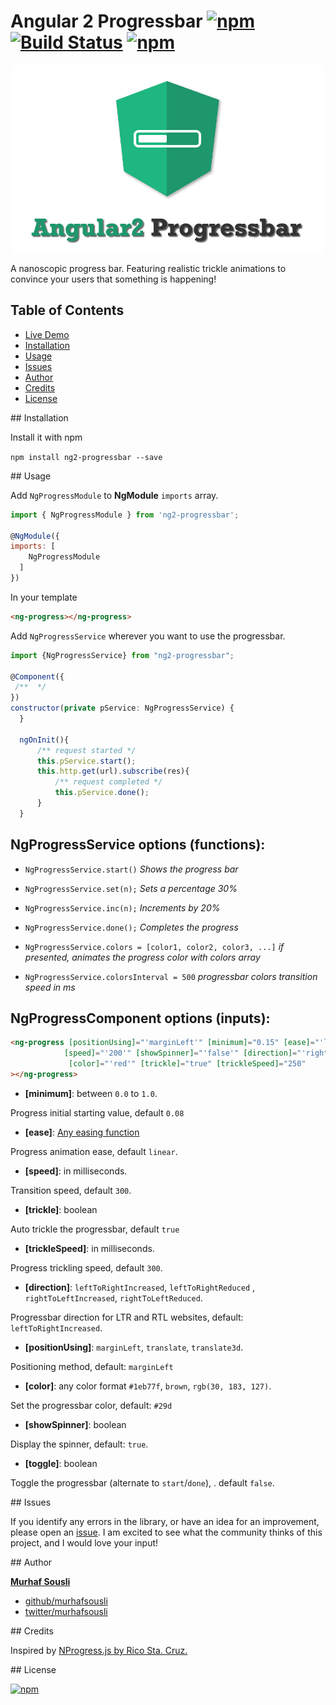 
# Angular 2 Progressbar [![npm](https://img.shields.io/npm/v/ng2-progressbar.svg?maxAge=2592000?style=plastic)](https://www.npmjs.com/package/ng2-progressbar) [![Build Status](https://travis-ci.org/MurhafSousli/ng2-progressbar.svg?branch=master)](https://travis-ci.org/MurhafSousli/ng2-progressbar) [![npm](https://img.shields.io/npm/dt/ng2-progressbar.svg?maxAge=2592000?style=plastic)](https://www.npmjs.com/package/ng2-progressbar)


<p align="center"><img style="text-align: center;" src="/assets/cover.png?raw=true"></p>


A nanoscopic progress bar. Featuring realistic trickle animations to convince your users that something is happening!

## Table of Contents 
 
 - [Live Demo](https://github.io/MurhafSousli/ng2-progressbar)
 - [Installation](#installation)
 - [Usage](#usage) 
 - [Issues](#issues)    
 - [Author](#author)
 - [Credits](#credits)
 - [License](#license) 

<a name="installation"/>
## Installation

Install it with npm

`npm install ng2-progressbar --save`

<a name="usage"/>
## Usage

Add `NgProgressModule` to **NgModule** `imports` array.

```javascript
import { NgProgressModule } from 'ng2-progressbar';

@NgModule({
imports: [
    NgProgressModule
  ]
})
```

In your template

```html
<ng-progress></ng-progress>
```

Add `NgProgressService` wherever you want to use the progressbar.

```javascript
import {NgProgressService} from "ng2-progressbar";

@Component({
 /**  */ 
})
constructor(private pService: NgProgressService) {
  }
  
  ngOnInit(){
      /** request started */
      this.pService.start();
      this.http.get(url).subscribe(res){
          /** request completed */
          this.pService.done();
      }
  }
```

## NgProgressService options (functions):


 - `NgProgressService.start()` *Shows the progress bar*

 - `NgProgressService.set(n);`   *Sets a percentage 30%*

 - `NgProgressService.inc(n);`   *Increments by 20%*

 - `NgProgressService.done();`   *Completes the progress*
 
 - `NgProgressService.colors = [color1, color2, color3, ...]`   *if presented, animates the progress color with colors array*

 - `NgProgressService.colorsInterval = 500`   *progressbar colors transition speed in ms*
 

## NgProgressComponent options (inputs):

```html
<ng-progress [positionUsing]="'marginLeft'" [minimum]="0.15" [ease]="'linear'"
            [speed]="'200'" [showSpinner]="'false'" [direction]="'rightToLeftIncreased'"
             [color]="'red'" [trickle]="true" [trickleSpeed]="250"
></ng-progress>
```


 - **[minimum]**: between `0.0` to `1.0`.

  Progress initial starting value, default `0.08`

 - **[ease]**: [Any easing function](http://easings.net/)

  Progress animation ease, default `linear`.

 - **[speed]**: in milliseconds.

  Transition speed,  default `300`.

 - **[trickle]**: boolean

  Auto trickle the progressbar, default `true`

 - **[trickleSpeed]**: in milliseconds. 

  Progress trickling speed, default `300`.

 - **[direction]**:  `leftToRightIncreased`, `leftToRightReduced` , `rightToLeftIncreased`, `rightToLeftReduced`.

  Progressbar direction for LTR and RTL websites, default: `leftToRightIncreased`.

 - **[positionUsing]**: `marginLeft`, `translate`, `translate3d`.

  Positioning method, default: `marginLeft`

 - **[color]**: any color format `#1eb77f`, `brown`, `rgb(30, 183, 127)`.

  Set the progressbar color, default: `#29d`

 - **[showSpinner]**: boolean 

  Display the spinner, default: `true`.

 - **[toggle]**: boolean

  Toggle the progressbar (alternate to `start`/`done`), . default `false`.

<a name="issues"/>
## Issues

If you identify any errors in the library, or have an idea for an improvement, please open an [issue](https://github.com/MurhafSousli/ng2-wp-api/issues). I am excited to see what the community thinks of this project, and I would love your input!

<a name="author"/>
## Author

 **[Murhaf Sousli](http://murhafsousli.com)**

 - [github/murhafsousli](https://github.com/MurhafSousli)
 - [twitter/murhafsousli](https://twitter.com/MurhafSousli)
 
<a name="credit"/>
## Credits 

 Inspired by [NProgress.js by Rico Sta. Cruz.](https://github.com/rstacruz/nprogress)

<a name="license"/>
## License

[![npm](https://img.shields.io/npm/l/express.svg?maxAge=2592000)](/LICENSE)


